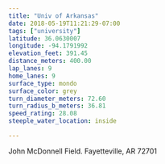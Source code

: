 ```yaml
---
title: "Univ of Arkansas"
date: 2018-05-19T11:21:29-07:00
tags: ["university"]
latitude: 36.0630007
longitude: -94.1791992
elevation_feet: 391.45
distance_meters: 400.00
lap_lanes: 9
home_lanes: 9
surface_type: mondo
surface_color: grey
turn_diameter_meters: 72.60
turn_radius_b_meters: 36.81
speed_rating: 28.08
steeple_water_location: inside

---
```

John McDonnell Field. Fayetteville, AR 72701
<!--more-->
